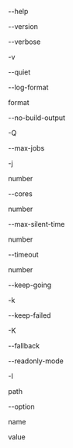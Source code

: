 \--help

\--version

\--verbose

\-v

\--quiet

\--log-format

format

\--no-build-output

\-Q

\--max-jobs

\-j

number

\--cores

number

\--max-silent-time

number

\--timeout

number

\--keep-going

\-k

\--keep-failed

\-K

\--fallback

\--readonly-mode

\-I

path

\--option

name

value
